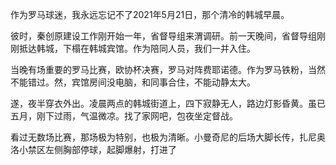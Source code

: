 作为罗马球迷，我永远忘记不了2021年5月21日，那个清冷的韩城早晨。

彼时，秦创原建设工作刚开始一年，省督导组来渭调研。前一天晚间，省督导组刚刚抵达韩城，下榻在韩城宾馆。作为陪同人员，我们一并入住。

当晚有场重要的罗马比赛，欧协杯决赛，罗马对阵费耶诺德。作为罗马铁粉，当然不能错过。然，宾馆房间没电脑，和同事合住，不能动静太大。

遂，夜半穿衣外出。凌晨两点的韩城街道上，四下寂静无人，路边灯影昏黄。虽已五月，刚下过雨，气温微凉。找了家网吧，包夜坐定督战。

看过无数场比赛，那场极为特别，也极为清晰。小曼奇尼的后场大脚长传，扎尼奥洛小禁区左侧胸部停球，起脚爆射，打进了
